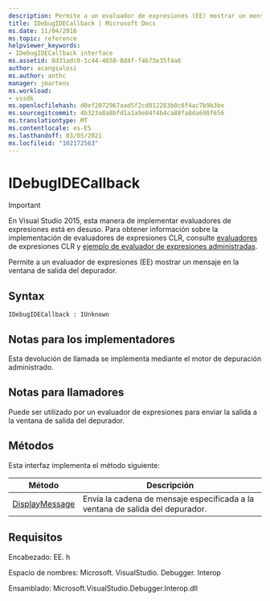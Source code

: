 ```yaml
---
description: Permite a un evaluador de expresiones (EE) mostrar un mensaje en la ventana de salida del depurador.
title: IDebugIDECallback | Microsoft Docs
ms.date: 11/04/2016
ms.topic: reference
helpviewer_keywords:
- IDebugIDECallback interface
ms.assetid: 8d31adc0-1c44-4658-8d4f-f4b73e35f4a6
author: acangialosi
ms.author: anthc
manager: jmartens
ms.workload:
- vssdk
ms.openlocfilehash: d0ef2072967aad5f2cd012283b0c6f4ac7b9b3be
ms.sourcegitcommit: 4b323a8a8bfd1a1a9e84f4b4ca88fa8da690f656
ms.translationtype: MT
ms.contentlocale: es-ES
ms.lasthandoff: 03/05/2021
ms.locfileid: "102172563"
---
```

# <a name="idebugidecallback"></a>IDebugIDECallback
> [!IMPORTANT]
> En Visual Studio 2015, esta manera de implementar evaluadores de expresiones está en desuso. Para obtener información sobre la implementación de evaluadores de expresiones CLR, consulte [evaluadores](https://github.com/Microsoft/ConcordExtensibilitySamples/wiki/CLR-Expression-Evaluators) de expresiones CLR y [ejemplo de evaluador de expresiones administradas](https://github.com/Microsoft/ConcordExtensibilitySamples/wiki/Managed-Expression-Evaluator-Sample).

 Permite a un evaluador de expresiones (EE) mostrar un mensaje en la ventana de salida del depurador.

## <a name="syntax"></a>Syntax

```
IDebugIDECallback : IUnknown
```

## <a name="notes-for-implementers"></a>Notas para los implementadores
 Esta devolución de llamada se implementa mediante el motor de depuración administrado.

## <a name="notes-for-callers"></a>Notas para llamadores
 Puede ser utilizado por un evaluador de expresiones para enviar la salida a la ventana de salida del depurador.

## <a name="methods"></a>Métodos
 Esta interfaz implementa el método siguiente:

|Método|Descripción|
|------------|-----------------|
|[DisplayMessage](../../../extensibility/debugger/reference/idebugidecallback-displaymessage.md)|Envía la cadena de mensaje especificada a la ventana de salida del depurador.|

## <a name="requirements"></a>Requisitos
 Encabezado: EE. h

 Espacio de nombres: Microsoft. VisualStudio. Debugger. Interop

 Ensamblado: Microsoft.VisualStudio.Debugger.Interop.dll
